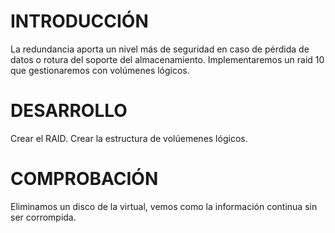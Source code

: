 # INTRODUCCIÓN
La redundancia aporta un nivel más de seguridad en caso de pérdida de datos o rotura del soporte del almacenamiento. Implementaremos un raid 10 que gestionaremos con volúmenes lógicos.

# DESARROLLO
Crear el RAID. Crear la estructura de volúemenes lógicos. 

# COMPROBACIÓN
Eliminamos un disco de la virtual, vemos como la información continua sin ser corrompida.
